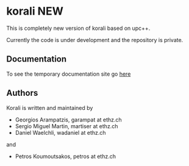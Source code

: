 # korali NEW

This is completely new version of korali based on upc++.

Currently the code is under development and the repository is private.


## Documentation

To see the temporary documentation site go [here](https://www.cse-lab.ethz.ch/skorali-jws815jpgw/)


## Authors
Korali is written and maintained by
* Georgios Arampatzis, garampat at ethz.ch
* Sergio Miguel Martin, martiser at ethz.ch
* Daniel Waelchli, wadaniel at ethz.ch

and

* Petros Koumoutsakos, petros at ethz.ch
